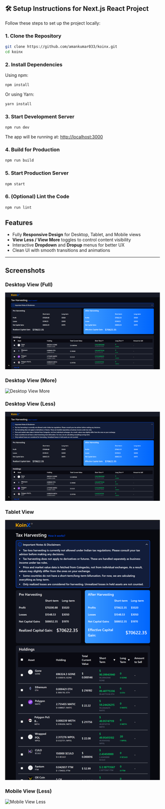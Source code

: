 ## 🛠️ Setup Instructions for Next.js React Project

Follow these steps to set up the project locally:

### 1. Clone the Repository

```bash
git clone https://github.com/amankumar033/koinx.git
cd koinx
```

### 2. Install Dependencies

Using npm:

```bash
npm install
```

Or using Yarn:

```bash
yarn install
```

### 3. Start Development Server

```bash
npm run dev
```

The app will be running at: [http://localhost:3000](http://localhost:3000)

### 4. Build for Production

```bash
npm run build
```

### 5. Start Production Server

```bash
npm start
```

### 6. (Optional) Lint the Code

```bash
npm run lint
```
## Features

- Fully **Responsive Design** for Desktop, Tablet, and Mobile views  
- **View Less / View More** toggles to control content visibility  
- Interactive **Dropdown** and **Dropup** menus for better UX  
- Clean UI with smooth transitions and animations

---

## Screenshots

### Desktop View (Full)
![Desktop View](public/images/desktopview.png)

### Desktop View (More)
![Desktop View More](public/images/deskyopviewmore.png)

### Desktop View (Less)
![Desktop View Less](public/images/desktopviewless.png)

### Tablet View
![Tablet View](public/images/tabletview.png)

### Mobile View (Less)
![Mobile View Less](public/images/mobile-viewles.png)
